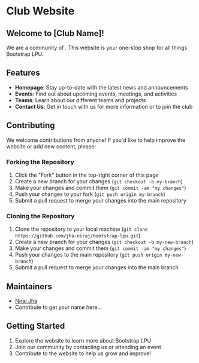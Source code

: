 # Club Website

## Welcome to [Club Name]!

We are a community of . This website is your one-stop shop for all things Bootstrap LPU.

## Features

* **Homepage**: Stay up-to-date with the latest news and announcements
* **Events**: Find out about upcoming events, meetings, and activities
* **Teams**: Learn about our different teams and projects
* **Contact Us**: Get in touch with us for more information or to join the club

## Contributing

We welcome contributions from anyone! If you'd like to help improve the website or add new content, please:

### Forking the Repository

1. Click the "Fork" button in the top-right corner of this page
2. Create a new branch for your changes (`git checkout -b my-branch`)
3. Make your changes and commit them (`git commit -am "my changes"`)
4. Push your changes to your fork (`git push origin my-branch`)
5. Submit a pull request to merge your changes into the main repository

### Cloning the Repository

1. Clone the repository to your local machine (`git clone https://github.com/jha-niraj/bootstrap-lpu.git`)
2. Create a new branch for your changes (`git checkout -b my-new-branch`)
3. Make your changes and commit them (`git commit -am "my changes"`)
4. Push your changes to the main repository (`git push origin my-new-branch`)
5. Submit a pull request to merge your changes into the main branch

## Maintainers

* [Niraj Jha](https://github.com/jha-niraj)
* Contribute to get your name here...

## Getting Started

1. Explore the website to learn more about Bootstrap LPU
2. Join our community by contacting us or attending an event
3. Contribute to the website to help us grow and improve!
